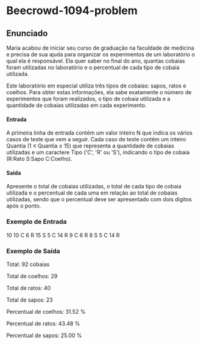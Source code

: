 # Beecrowd-1094-problem

## Enunciado
Maria acabou de iniciar seu curso de graduação na faculdade de medicina e precisa de sua ajuda para organizar os experimentos de um laboratório o qual ela é responsável. Ela quer saber no final do ano, quantas cobaias foram utilizadas no laboratório e o percentual de cada tipo de cobaia utilizada.

Este laboratório em especial utiliza três tipos de cobaias: sapos, ratos e coelhos. Para obter estas informações, ela sabe exatamente o número de experimentos que foram realizados, o tipo de cobaia utilizada e a quantidade de cobaias utilizadas em cada experimento.

#### Entrada
A primeira linha de entrada contém um valor inteiro N que indica os vários casos de teste que vem a seguir. Cada caso de teste contém um inteiro Quantia (1 ≤ Quantia ≤ 15) que representa a quantidade de cobaias utilizadas e um caractere Tipo ('C', 'R' ou 'S'), indicando o tipo de cobaia (R:Rato S:Sapo C:Coelho).

#### Saída
Apresente o total de cobaias utilizadas, o total de cada tipo de cobaia utilizada e o percentual de cada uma em relação ao total de cobaias utilizadas, sendo que o percentual deve ser apresentado com dois dígitos após o ponto.

### Exemplo de Entrada
10
10 C
6 R
15 S
5 C
14 R
9 C
6 R
8 S
5 C
14 R


### Exemplo de Saída

Total: 92 cobaias

Total de coelhos: 29

Total de ratos: 40

Total de sapos: 23

Percentual de coelhos: 31.52 %

Percentual de ratos: 43.48 %

Percentual de sapos: 25.00 %